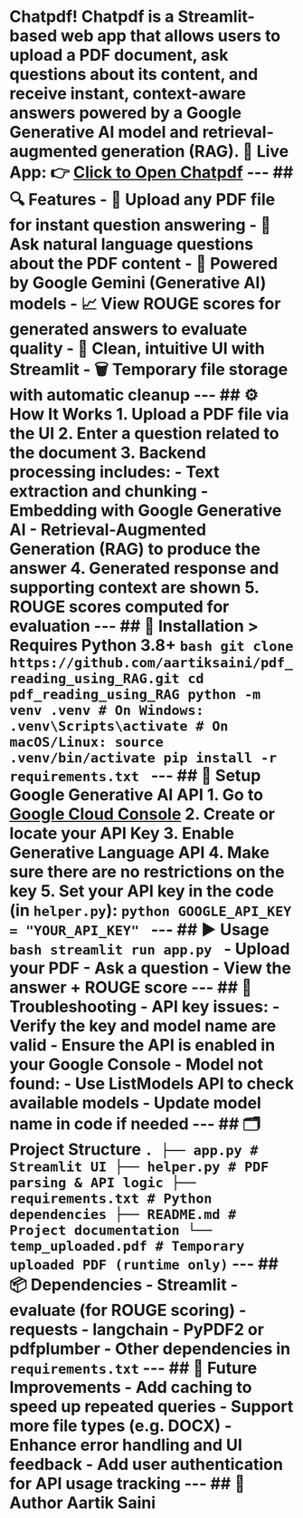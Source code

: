 # Chatpdf! **Chatpdf** is a Streamlit-based web app that allows users to upload a PDF document, ask questions about its content, and receive instant, context-aware answers powered by a Google Generative AI model and retrieval-augmented generation (RAG). **🚀 Live App:** 👉 [Click to Open Chatpdf](https://rohitashbishnoi91-chatpdf-using-rag-app-j0q8fy.streamlit.app/) --- ## 🔍 Features - 📄 Upload any PDF file for instant question answering - 💬 Ask natural language questions about the PDF content - 🤖 Powered by Google Gemini (Generative AI) models - 📈 View ROUGE scores for generated answers to evaluate quality - 🧾 Clean, intuitive UI with Streamlit - 🗑️ Temporary file storage with automatic cleanup --- ## ⚙️ How It Works 1. Upload a PDF file via the UI 2. Enter a question related to the document 3. Backend processing includes: - Text extraction and chunking - Embedding with Google Generative AI - Retrieval-Augmented Generation (RAG) to produce the answer 4. Generated response and supporting context are shown 5. ROUGE scores computed for evaluation --- ## 🧪 Installation > Requires Python 3.8+ ```bash git clone https://github.com/aartiksaini/pdf_reading_using_RAG.git cd pdf_reading_using_RAG python -m venv .venv # On Windows: .venv\Scripts\activate # On macOS/Linux: source .venv/bin/activate pip install -r requirements.txt ``` --- ## 🔑 Setup Google Generative AI API 1. Go to [Google Cloud Console](https://console.cloud.google.com/) 2. Create or locate your API Key 3. Enable **Generative Language API** 4. Make sure there are no restrictions on the key 5. Set your API key in the code (in `helper.py`): ```python GOOGLE_API_KEY = "YOUR_API_KEY" ``` --- ## ▶️ Usage ```bash streamlit run app.py ``` - Upload your PDF - Ask a question - View the answer + ROUGE score --- ## 🧯 Troubleshooting - **API key issues**: - Verify the key and model name are valid - Ensure the API is enabled in your Google Console - **Model not found**: - Use ListModels API to check available models - Update model name in code if needed --- ## 🗂️ Project Structure ``` . ├── app.py # Streamlit UI ├── helper.py # PDF parsing & API logic ├── requirements.txt # Python dependencies ├── README.md # Project documentation └── temp_uploaded.pdf # Temporary uploaded PDF (runtime only) ``` --- ## 📦 Dependencies - Streamlit - evaluate (for ROUGE scoring) - requests - langchain - PyPDF2 or pdfplumber - Other dependencies in `requirements.txt` --- ## 🚧 Future Improvements - Add caching to speed up repeated queries - Support more file types (e.g. DOCX) - Enhance error handling and UI feedback - Add user authentication for API usage tracking --- ## 👤 Author **Aartik Saini** 
